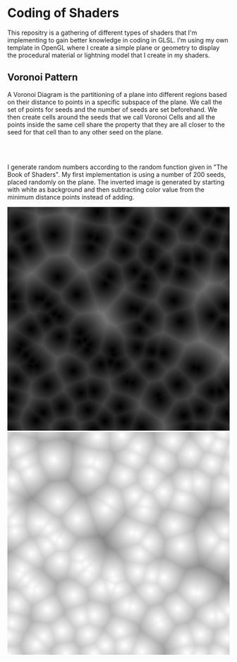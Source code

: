 # Coding of Shaders
This repositry is a gathering of different types of shaders that I'm implementing to gain better knowledge in coding in GLSL. I'm using my own template in OpenGL where I create a simple plane or geometry to display the procedural material or lightning model that I create in my shaders. 

<h2>Voronoi Pattern</h2>
<p>A Voronoi Diagram is the partitioning of a plane into different regions based on their distance to points in a specific subspace of the plane. We call the set of points for seeds and the number of seeds are set beforehand. We then create cells around the seeds that we call Voronoi Cells and all the points inside the same cell share the property that they are all closer to the seed for that cell than to any other seed on the plane. </p>
<br/><br/>
<p>I generate random numbers according to the random function given in "The Book of Shaders". My first implementation is using a number of 200 seeds, placed randomly on the plane. The inverted image is generated by starting with white as background and then subtracting color value from the minimum distance points instead of adding.</p>

<img src="img/Voronoi_v1.PNG"/><img src="img/Voronoi_v1white.PNG"/>

